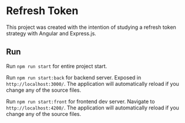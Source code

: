 # Refresh Token

This project was created with the intention of studying a refresh token strategy with Angular and Express.js.

## Run

Run `npm run start` for entire project start.

Run `npm run start:back` for backend server. Exposed in `http://localhost:3000/`. The application will automatically reload if you change any of the source files.

Run `npm run start:front` for frontend dev server. Navigate to `http://localhost:4200/`. The application will automatically reload if you change any of the source files.
